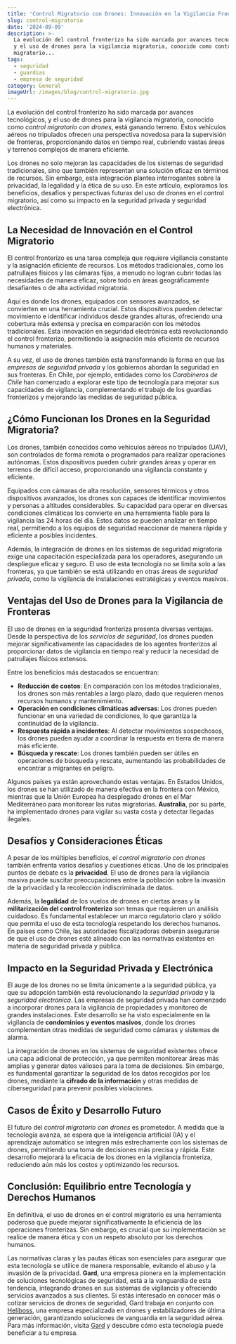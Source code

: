 ```yaml
---
title: 'Control Migratorio con Drones: Innovación en la Vigilancia Fronteriza'
slug: control-migratorio
date: '2024-09-09'
description: >-
  La evolución del control fronterizo ha sido marcada por avances tecnológicos,
  y el uso de drones para la vigilancia migratoria, conocido como control
  migratorio...
tags:
  - seguridad
  - guardias
  - empresa de seguridad
category: General
imageUrl: /images/blog/control-migratorio.jpg
---
```



<p>La evolución del control fronterizo ha sido marcada por avances tecnológicos, y el uso de drones para la vigilancia migratoria, conocido como <em>control migratorio con drones</em>, está ganando terreno. Estos vehículos aéreos no tripulados ofrecen una perspectiva novedosa para la supervisión de fronteras, proporcionando datos en tiempo real, cubriendo vastas áreas y terrenos complejos de manera eficiente.</p>



<p>Los drones no solo mejoran las capacidades de los sistemas de seguridad tradicionales, sino que también representan una solución eficaz en términos de recursos. Sin embargo, esta integración plantea interrogantes sobre la privacidad, la legalidad y la ética de su uso. En este artículo, exploramos los beneficios, desafíos y perspectivas futuras del uso de drones en el control migratorio, así como su impacto en la seguridad privada y seguridad electrónica.</p>



<h2 class="wp-block-heading" id="h-la-necesidad-de-innovacion-en-el-control-migratorio">La Necesidad de Innovación en el Control Migratorio</h2>



<p>El control fronterizo es una tarea compleja que requiere vigilancia constante y la asignación eficiente de recursos. Los métodos tradicionales, como los patrullajes físicos y las cámaras fijas, a menudo no logran cubrir todas las necesidades de manera eficaz, sobre todo en áreas geográficamente desafiantes o de alta actividad migratoria.</p>



<p>Aquí es donde los drones, equipados con sensores avanzados, se convierten en una herramienta crucial. Estos dispositivos pueden detectar movimiento e identificar individuos desde grandes alturas, ofreciendo una cobertura más extensa y precisa en comparación con los métodos tradicionales. Esta innovación en seguridad electrónica está revolucionando el control fronterizo, permitiendo la asignación más eficiente de recursos humanos y materiales.</p>



<p>A su vez, el uso de drones también está transformando la forma en que las <em>empresas de seguridad privada</em> y los gobiernos abordan la seguridad en sus fronteras. En Chile, por ejemplo, entidades como los <em>Carabineros de Chile</em> han comenzado a explorar este tipo de tecnología para mejorar sus capacidades de vigilancia, complementando el trabajo de los guardias fronterizos y mejorando las medidas de seguridad pública.</p>



<h2 class="wp-block-heading" id="h-como-funcionan-los-drones-en-la-seguridad-migratoria">¿Cómo Funcionan los Drones en la Seguridad Migratoria?</h2>



<p>Los drones, también conocidos como vehículos aéreos no tripulados (UAV), son controlados de forma remota o programados para realizar operaciones autónomas. Estos dispositivos pueden cubrir grandes áreas y operar en terrenos de difícil acceso, proporcionando una vigilancia constante y eficiente.</p>



<p>Equipados con cámaras de alta resolución, sensores térmicos y otros dispositivos avanzados, los drones son capaces de identificar movimientos y personas a altitudes considerables. Su capacidad para operar en diversas condiciones climáticas los convierte en una herramienta fiable para la vigilancia las 24 horas del día. Estos datos se pueden analizar en tiempo real, permitiendo a los equipos de seguridad reaccionar de manera rápida y eficiente a posibles incidentes.</p>



<p>Además, la integración de drones en los sistemas de seguridad migratoria exige una capacitación especializada para los operadores, asegurando un despliegue eficaz y seguro. El uso de esta tecnología no se limita solo a las fronteras, ya que también se está utilizando en otras áreas de <em>seguridad privada</em>, como la vigilancia de instalaciones estratégicas y eventos masivos.</p>



<h2 class="wp-block-heading" id="h-ventajas-del-uso-de-drones-para-la-vigilancia-de-fronteras">Ventajas del Uso de Drones para la Vigilancia de Fronteras</h2>



<p>El uso de drones en la seguridad fronteriza presenta diversas ventajas. Desde la perspectiva de los <em>servicios de seguridad</em>, los drones pueden mejorar significativamente las capacidades de los agentes fronterizos al proporcionar datos de vigilancia en tiempo real y reducir la necesidad de patrullajes físicos extensos.</p>



<p>Entre los beneficios más destacados se encuentran:</p>



<ul class="wp-block-list">
<li><strong>Reducción de costos</strong>: En comparación con los métodos tradicionales, los drones son más rentables a largo plazo, dado que requieren menos recursos humanos y mantenimiento.</li>



<li><strong>Operación en condiciones climáticas adversas</strong>: Los drones pueden funcionar en una variedad de condiciones, lo que garantiza la continuidad de la vigilancia.</li>



<li><strong>Respuesta rápida a incidentes</strong>: Al detectar movimientos sospechosos, los drones pueden ayudar a coordinar la respuesta en tierra de manera más eficiente.</li>



<li><strong>Búsqueda y rescate</strong>: Los drones también pueden ser útiles en operaciones de búsqueda y rescate, aumentando las probabilidades de encontrar a migrantes en peligro.</li>
</ul>



<p>Algunos países ya están aprovechando estas ventajas. En Estados Unidos, los drones se han utilizado de manera efectiva en la frontera con México, mientras que la Unión Europea ha desplegado drones en el Mar Mediterráneo para monitorear las rutas migratorias. <strong>Australia</strong>, por su parte, ha implementado drones para vigilar su vasta costa y detectar llegadas ilegales.</p>



<h2 class="wp-block-heading" id="h-desafios-y-consideraciones-eticas">Desafíos y Consideraciones Éticas</h2>



<p>A pesar de los múltiples beneficios, el <em>control migratorio con drones</em> también enfrenta varios desafíos y cuestiones éticas. Uno de los principales puntos de debate es la <strong>privacidad</strong>. El uso de drones para la vigilancia masiva puede suscitar preocupaciones entre la población sobre la invasión de la privacidad y la recolección indiscriminada de datos.</p>



<p>Además, la <strong>legalidad</strong> de los vuelos de drones en ciertas áreas y la <strong>militarización del control fronterizo</strong> son temas que requieren un análisis cuidadoso. Es fundamental establecer un marco regulatorio claro y sólido que permita el uso de esta tecnología respetando los derechos humanos. En países como Chile, las autoridades fiscalizadoras deberán asegurarse de que el uso de drones esté alineado con las normativas existentes en materia de seguridad privada y pública.</p>



<h2 class="wp-block-heading" id="h-impacto-en-la-seguridad-privada-y-electronica">Impacto en la Seguridad Privada y Electrónica</h2>



<p>El auge de los drones no se limita únicamente a la seguridad pública, ya que su adopción también está revolucionando la <em>seguridad privada</em> y la <em>seguridad electrónica</em>. Las empresas de seguridad privada han comenzado a incorporar drones para la vigilancia de propiedades y monitoreo de grandes instalaciones. Este desarrollo se ha visto especialmente en la vigilancia de <strong>condominios y eventos masivos</strong>, donde los drones complementan otras medidas de seguridad como cámaras y sistemas de alarma.</p>



<p>La integración de drones en los sistemas de seguridad existentes ofrece una capa adicional de protección, ya que permiten monitorear áreas más amplias y generar datos valiosos para la toma de decisiones. Sin embargo, es fundamental garantizar la seguridad de los datos recogidos por los drones, mediante la <strong>cifrado de la información</strong> y otras medidas de ciberseguridad para prevenir posibles violaciones.</p>



<h2 class="wp-block-heading" id="h-casos-de-exito-y-desarrollo-futuro">Casos de Éxito y Desarrollo Futuro</h2>



<p>El futuro del <em>control migratorio con drones</em> es prometedor. A medida que la tecnología avanza, se espera que la inteligencia artificial (IA) y el aprendizaje automático se integren más estrechamente con los sistemas de drones, permitiendo una toma de decisiones más precisa y rápida. Este desarrollo mejorará la eficacia de los drones en la vigilancia fronteriza, reduciendo aún más los costos y optimizando los recursos.</p>



<h2 class="wp-block-heading" id="h-conclusion-equilibrio-entre-tecnologia-y-derechos-humanos">Conclusión: Equilibrio entre Tecnología y Derechos Humanos</h2>



<p>En definitiva, el uso de drones en el control migratorio es una herramienta poderosa que puede mejorar significativamente la eficiencia de las operaciones fronterizas. Sin embargo, es crucial que su implementación se realice de manera ética y con un respeto absoluto por los derechos humanos.</p>



<p>Las normativas claras y las pautas éticas son esenciales para asegurar que esta tecnología se utilice de manera responsable, evitando el abuso y la invasión de la privacidad. <strong>Gard</strong>, una empresa pionera en la implementación de soluciones tecnológicas de seguridad, está a la vanguardia de esta tendencia, integrando drones en sus sistemas de vigilancia y ofreciendo servicios avanzados a sus clientes. Si estás interesado en conocer más o cotizar servicios de drones de seguridad, Gard trabaja en conjunto con <a href="https://heliboss.cl/788-drones-y-estabilizadores">Heliboss</a>, una empresa especializada en drones y estabilizadores de última generación, garantizando soluciones de vanguardia en la seguridad aérea. Para más información, visita <a href="https://gard.cl">Gard</a> y descubre cómo esta tecnología puede beneficiar a tu empresa.</p>
